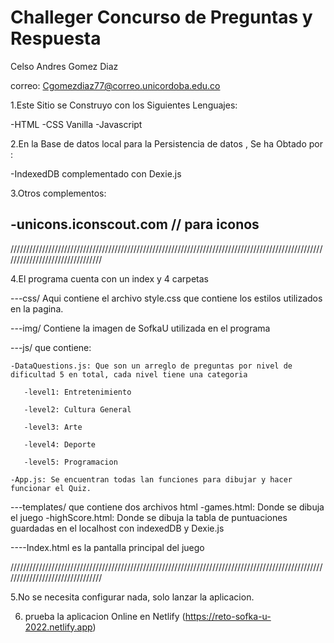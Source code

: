 # Challeger Concurso de Preguntas y Respuesta

Celso Andres Gomez Diaz

correo: Cgomezdiaz77@correo.unicordoba.edu.co

1.Este Sitio se Construyo con los Siguientes Lenguajes:

-HTML
-CSS Vanilla
-Javascript

2.En la Base de datos local para la Persistencia de datos , Se ha Obtado por : 

-IndexedDB complementado con Dexie.js

3.Otros complementos:

-unicons.iconscout.com // para iconos
-

////////////////////////////////////////////////////////////////////////////////////////////////////////////////////////////////

4.El programa cuenta con un index y 4 carpetas

---css/ Aqui contiene el archivo style.css que contiene los estilos utilizados en la pagina.

---img/ Contiene la imagen de SofkaU utilizada en el programa

---js/ que contiene:

    -DataQuestions.js: Que son un arreglo de preguntas por nivel de dificultad 5 en total, cada nivel tiene una categoria 

       -level1: Entretenimiento

       -level2: Cultura General

       -level3: Arte

       -level4: Deporte

       -level5: Programacion

    -App.js: Se encuentran todas lan funciones para dibujar y hacer funcionar el Quiz.


---templates/ que contiene dos archivos html 
    -games.html: Donde se dibuja el juego
    -highScore.html: Donde se dibuja la tabla de puntuaciones guardadas en el localhost con indexedDB y Dexie.js

----Index.html es la pantalla principal del juego   


////////////////////////////////////////////////////////////////////////////////////////////////////////////////////////////////



5.No se necesita configurar nada, solo lanzar la aplicacion.


6. prueba la aplicacion Online en Netlify (https://reto-sofka-u-2022.netlify.app)
